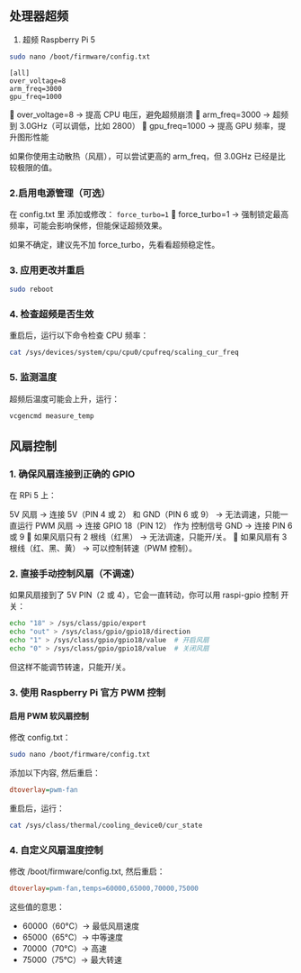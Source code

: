 ##  处理器超频
1. 超频 Raspberry Pi 5
```bash
sudo nano /boot/firmware/config.txt
``` 
```
[all]
over_voltage=8
arm_freq=3000
gpu_freq=1000
```
🔹 over_voltage=8 → 提高 CPU 电压，避免超频崩溃
🔹 arm_freq=3000 → 超频到 3.0GHz（可以调低，比如 2800）
🔹 gpu_freq=1000 → 提高 GPU 频率，提升图形性能

如果你使用主动散热（风扇），可以尝试更高的 arm_freq，但 3.0GHz 已经是比较极限的值。

### 2.启用电源管理（可选）
在 config.txt 里 添加或修改：
`force_turbo=1`
🔹 force_turbo=1 → 强制锁定最高频率，可能会影响保修，但能保证超频效果。

如果不确定，建议先不加 force_turbo，先看看超频稳定性。

### 3. 应用更改并重启
```bash
sudo reboot
``` 
### 4. 检查超频是否生效
重启后，运行以下命令检查 CPU 频率：
```bash
cat /sys/devices/system/cpu/cpu0/cpufreq/scaling_cur_freq
```
### 5. 监测温度
超频后温度可能会上升，运行：
```bash
vcgencmd measure_temp
```

## 风扇控制
### 1. 确保风扇连接到正确的 GPIO
在 RPi 5 上：

5V 风扇 → 连接 5V（PIN 4 或 2） 和 GND（PIN 6 或 9） → 无法调速，只能一直运行
PWM 风扇 → 连接 GPIO 18（PIN 12） 作为 控制信号
GND → 连接 PIN 6 或 9
🔹 如果风扇只有 2 根线（红黑） → 无法调速，只能开/关。
🔹 如果风扇有 3 根线（红、黑、黄） → 可以控制转速（PWM 控制）。

### 2. 直接手动控制风扇（不调速）
如果风扇接到了 5V PIN（2 或 4），它会一直转动，你可以用 raspi-gpio 控制 开关：
```bash
echo "18" > /sys/class/gpio/export
echo "out" > /sys/class/gpio/gpio18/direction
echo "1" > /sys/class/gpio/gpio18/value  # 开启风扇
echo "0" > /sys/class/gpio/gpio18/value  # 关闭风扇
```
但这样不能调节转速，只能开/关。

### 3. 使用 Raspberry Pi 官方 PWM 控制
#### 启用 PWM 软风扇控制
修改 config.txt：
```bash
sudo nano /boot/firmware/config.txt
```
添加以下内容, 然后重启：
```ini
dtoverlay=pwm-fan
```
重启后，运行：
```bash
cat /sys/class/thermal/cooling_device0/cur_state
```
### 4. 自定义风扇温度控制
修改 /boot/firmware/config.txt, 然后重启：
```ini
dtoverlay=pwm-fan,temps=60000,65000,70000,75000
```
这些值的意思：
- 60000（60°C）→ 最低风扇速度
- 65000（65°C）→ 中等速度
- 70000（70°C）→ 高速
- 75000（75°C）→ 最大转速